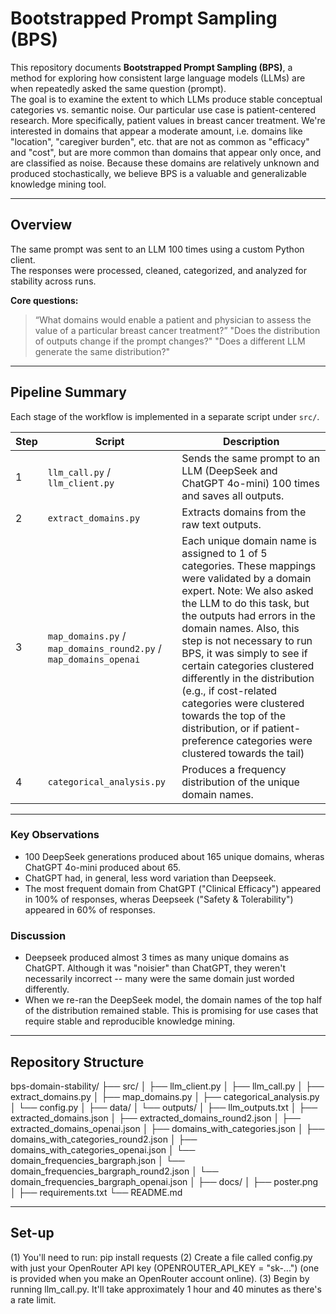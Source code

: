 # Bootstrapped Prompt Sampling (BPS)

This repository documents **Bootstrapped Prompt Sampling (BPS)**, a method for exploring how consistent large language models (LLMs) are when repeatedly asked the same question (prompt).  
The goal is to examine the extent to which LLMs produce stable conceptual categories vs. semantic noise. Our particular use case is patient-centered research. More specifically, patient values in breast cancer treatment. 
We're interested in domains that appear a moderate amount, i.e. domains like "location", "caregiver burden", etc. that are not as common as "efficacy" and "cost", but are more common than domains that appear only once, and are classified as noise. Because these domains are relatively unknown and produced stochastically, we believe BPS is a valuable and generalizable knowledge mining tool.


---

## Overview

The same prompt was sent to an LLM 100 times using a custom Python client.  
The responses were processed, cleaned, categorized, and analyzed for stability across runs.

**Core questions:**
> “What domains would enable a patient and physician to assess the value of a particular breast cancer treatment?”
> "Does the distribution of outputs change if the prompt changes?"
> "Does a different LLM generate the same distribution?"

---

## Pipeline Summary

Each stage of the workflow is implemented in a separate script under `src/`.

| Step | Script | Description |
|------|---------|-------------|
| 1 | `llm_call.py` / `llm_client.py`| Sends the same prompt to an LLM (DeepSeek and ChatGPT 4o-mini) 100 times and saves all outputs. |
| 2 | `extract_domains.py` | Extracts domains from the raw text outputs. |
| 3 | `map_domains.py` / `map_domains_round2.py` / `map_domains_openai`| Each unique domain name is assigned to 1 of 5 categories. These mappings were validated by a domain expert. Note: We also asked the LLM to do this task, but the outputs had errors in the domain names. Also, this step is not necessary to run BPS, it was simply to see if certain categories clustered differently in the distribution (e.g., if cost-related categories were clustered towards the top of the distribution, or if patient-preference categories were clustered towards the tail)  |
| 4 | `categorical_analysis.py` | Produces a frequency distribution of the unique domain names. |

---

### Key Observations
- 100 DeepSeek generations produced about 165 unique domains, wheras ChatGPT 4o-mini produced about 65.
- ChatGPT had, in general, less word variation than Deepseek.
- The most frequent domain from ChatGPT ("Clinical Efficacy") appeared in 100% of responses, wheras Deepseek ("Safety & Tolerability") appeared in 60% of responses.

### Discussion
- Deepseek produced almost 3 times as many unique domains as ChatGPT. Although it was "noisier" than ChatGPT, they weren't necessarily incorrect -- many were the same domain just worded differently.
- When we re-ran the DeepSeek model, the domain names of the top half of the distribution remained stable. This is promising for use cases that require stable and reproducible knowledge mining.

---

## Repository Structure

bps-domain-stability/
├── src/
│ ├── llm_client.py
│ ├── llm_call.py
│ ├── extract_domains.py
│ ├── map_domains.py
│ ├── categorical_analysis.py
│ └── config.py
│
├── data/
│ └── outputs/
│ ├── llm_outputs.txt
│ ├── extracted_domains.json
│ ├── extracted_domains_round2.json
│ ├── extracted_domains_openai.json
│ ├── domains_with_categories.json
│ ├── domains_with_categories_round2.json
│ ├── domains_with_categories_openai.json
│ └── domain_frequencies_bargraph.json
│ └── domain_frequencies_bargraph_round2.json
│ └── domain_frequencies_bargraph_openai.json
│
├── docs/
│ ├── poster.png
│
├── requirements.txt
└── README.md

---

## Set-up

(1) You'll need to run: pip install requests
(2) Create a file called config.py with just your OpenRouter API key (OPENROUTER_API_KEY = "sk-...") (one is provided when you make an OpenRouter account online).
(3) Begin by running llm_call.py. It'll take approximately 1 hour and 40 minutes as there's a rate limit.
